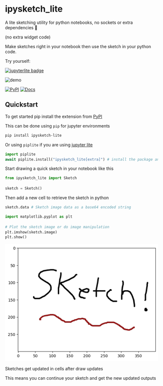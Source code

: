# ipysketch_lite

A lite sketching utility for python notebooks, no sockets or extra dependencies 🎨

(no extra widget code)

Make sketches right in your notebook then use the sketch in your python code.

Try yourself:

<a href="https://matthewandretaylor.github.io/ipysketch_lite/jupyterlite/lab/index.html">
<img alt="jupyterlite badge" src="https://jupyterlite.rtfd.io/en/latest/_static/badge.svg">
</a>

![demo](https://github.com/user-attachments/assets/32504e77-a9d1-43c2-96ff-dc0acff48393)

[![PyPI](https://img.shields.io/pypi/v/ipysketch-lite.svg)](https://pypi.org/project/ipysketch-lite)
[![Docs](https://img.shields.io/badge/Docs-informational?logo=readthedocs&logoColor=white)](https://matthewandretaylor.github.io/ipysketch_lite/docs)

## Quickstart

To get started pip install the extension from [PyPI](https://pypi.org/project/ipysketch-lite)

This can be done using `pip` for jupyter environments

```bash
pip install ipysketch-lite
```

Or using `piplite` if you are using [jupyter lite](https://matthewandretaylor.github.io/ipysketch_lite/jupyterlite/lab/index.html)

```py
import piplite
await piplite.install("ipysketch_lite[extra]") # install the package and optionally pillow and numpy for the extra features
```

Start drawing a quick sketch in your notebook like this

```py
from ipysketch_lite import Sketch

sketch = Sketch()
```

Then add a new cell to retrieve the sketch in python

```py
sketch.data # Sketch image data as a base64 encoded string
```

```py
import matplotlib.pyplot as plt

# Plot the sketch image or do image manipulation
plt.imshow(sketch.image)
plt.show()
```

![example sketch](https://github.com/MatthewAndreTaylor/ipysketch_lite/blob/main/sketches/example.png?raw=true)

Sketches get updated in cells after draw updates

This means you can continue your sketch and get the new updated outputs
